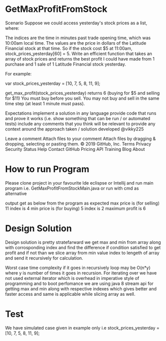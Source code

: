 # GetMaxProfitFromStock

  
 
Scenario
Suppose we could access yesterday's stock prices as a list, where:

The indices are the time in minutes past trade opening time, which was 10:00am local time.
The values are the price in dollars of the Latitude Financial stock at that time.
So if the stock cost $5 at 11:00am, stock_prices_yesterday[60] = 5.
Write an efficient function that takes an array of stock prices and returns the best profit I could have made from 1 purchase and 1 sale of 1 Latitude Financial stock yesterday.

For example:

var stock_prices_yesterday = [10, 7, 5, 8, 11, 9];

get_max_profit(stock_prices_yesterday)
returns 6 (buying for $5 and selling for $11)
You must buy before you sell. You may not buy and sell in the same time step (at least 1 minute must pass).

Expectations
implement a solution in any language
provide code that runs and prove it works (i.e. show something that can be run / or automated tests)
include any comments that you think will be relevant to provide any context around the approach taken / solution developed
@vikky225
 
Leave a comment
Attach files to your comment
Attach files by dragging & dropping, selecting or pasting them.
© 2019 GitHub, Inc.
Terms
Privacy
Security
Status
Help
Contact GitHub
Pricing
API
Training
Blog
About

# How to run Program 
 Please clone project in your favourite Ide eclispse or Intellij and run main program i.e. GetMaxProfitFromStockMain.java 
 or run with cmd as alternative
 
 output get as below from the program as expected
max price is (for selling) 11  index is 4
min price is (for buying) 5   index is 2
maximum profit is 6


# Design Solution



Design solution is pretty stratefarward we get max and min from array along with corrosponding index and find the difference if condition satisfied to get profit and if not than we slice array from min value index  to lengeth of array and send it recursively for calculation. 

Worst case time complexity if it goes in recursively loop may be O(n*y) where y is number of times it goes in recursion. 
For iterating over we have not used external iterator which is overhead in imperative style of programming and to boot perfomance we are using java 8 stream api for getting max and min along with respective indexes which gives better and faster access and same is applicable while slicing array as well. 

# Test
We have simulated case given in example only 
i.e stock_prices_yesterday = [10, 7, 5, 8, 11, 9];







